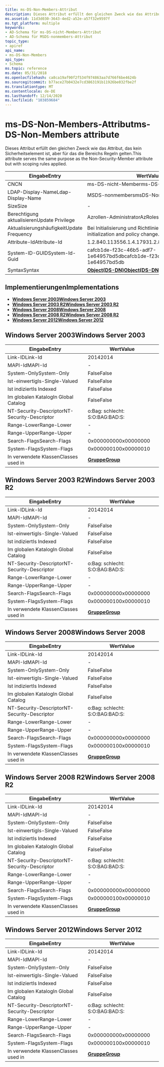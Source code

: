 ```yaml
---
title: ms-DS-Non-Members-Attribut
description: Dieses Attribut erfüllt den gleichen Zweck wie das Attribut, das kein Sicherheitselement ist, aber für das die Bereichs Regeln gelten.
ms.assetid: 11d3d030-3643-4ed2-a52e-a57f32e9597f
ms.tgt_platform: multiple
keywords:
- AD-Schema für ms-DS-nicht-Members-Attribut
- AD-Schema für MSDS-nonmembers-Attribut
topic_type:
- apiref
api_name:
- ms-DS-Non-Members
api_type:
- Schema
ms.topic: reference
ms.date: 05/31/2018
ms.openlocfilehash: ca8ca19af90f2f534f974863aa7d766f6be4624b
ms.sourcegitcommit: b77ace27b0432e7cd3863191b11926be032fbe2f
ms.translationtype: MT
ms.contentlocale: de-DE
ms.lasthandoff: 12/14/2020
ms.locfileid: "103859684"
---
```

# <a name="ms-ds-non-members-attribute"></a><span data-ttu-id="be888-105">ms-DS-Non-Members-Attribut</span><span class="sxs-lookup"><span data-stu-id="be888-105">ms-DS-Non-Members attribute</span></span>

<span data-ttu-id="be888-106">Dieses Attribut erfüllt den gleichen Zweck wie das Attribut, das kein Sicherheitselement ist, aber für das die Bereichs Regeln gelten.</span><span class="sxs-lookup"><span data-stu-id="be888-106">This attribute serves the same purpose as the Non-Security-Member attribute but with scoping rules applied.</span></span>



| <span data-ttu-id="be888-107">Eingabe</span><span class="sxs-lookup"><span data-stu-id="be888-107">Entry</span></span> | <span data-ttu-id="be888-108">Wert</span><span class="sxs-lookup"><span data-stu-id="be888-108">Value</span></span> |
|-------------------|-----------------------------------------|
| <span data-ttu-id="be888-109">CN</span><span class="sxs-lookup"><span data-stu-id="be888-109">CN</span></span>                | <span data-ttu-id="be888-110">ms-DS-nicht-Member</span><span class="sxs-lookup"><span data-stu-id="be888-110">ms-DS-Non-Members</span></span>                       |
| <span data-ttu-id="be888-111">LDAP-Display-Name</span><span class="sxs-lookup"><span data-stu-id="be888-111">Ldap-Display-Name</span></span> | <span data-ttu-id="be888-112">MSDS-nonmembers</span><span class="sxs-lookup"><span data-stu-id="be888-112">msDS-NonMembers</span></span>                         |
| <span data-ttu-id="be888-113">Size</span><span class="sxs-lookup"><span data-stu-id="be888-113">Size</span></span>              | \-                                      |
| <span data-ttu-id="be888-114">Berechtigung aktualisieren</span><span class="sxs-lookup"><span data-stu-id="be888-114">Update Privilege</span></span>  | <span data-ttu-id="be888-115">Azrollen-Administrator</span><span class="sxs-lookup"><span data-stu-id="be888-115">AzRoles Admin</span></span>                           |
| <span data-ttu-id="be888-116">Aktualisierungshäufigkeit</span><span class="sxs-lookup"><span data-stu-id="be888-116">Update Frequency</span></span>  | <span data-ttu-id="be888-117">Bei Initialisierung und Richtlinien Änderung.</span><span class="sxs-lookup"><span data-stu-id="be888-117">At initialization and policy change.</span></span>    |
| <span data-ttu-id="be888-118">Attribute-Id</span><span class="sxs-lookup"><span data-stu-id="be888-118">Attribute-Id</span></span>      | <span data-ttu-id="be888-119">1.2.840.113556.1.4.1793</span><span class="sxs-lookup"><span data-stu-id="be888-119">1.2.840.113556.1.4.1793</span></span>                 |
| <span data-ttu-id="be888-120">System-ID-GUID</span><span class="sxs-lookup"><span data-stu-id="be888-120">System-Id-Guid</span></span>    | <span data-ttu-id="be888-121">cafcb1de-f23c-46b5-adf7-1e64957bd5db</span><span class="sxs-lookup"><span data-stu-id="be888-121">cafcb1de-f23c-46b5-adf7-1e64957bd5db</span></span>    |
| <span data-ttu-id="be888-122">Syntax</span><span class="sxs-lookup"><span data-stu-id="be888-122">Syntax</span></span>            | [<span data-ttu-id="be888-123">**Object(DS-DN)**</span><span class="sxs-lookup"><span data-stu-id="be888-123">**Object(DS-DN)**</span></span>](s-object-ds-dn.md) |



## <a name="implementations"></a><span data-ttu-id="be888-124">Implementierungen</span><span class="sxs-lookup"><span data-stu-id="be888-124">Implementations</span></span>

-   [<span data-ttu-id="be888-125">**Windows Server 2003**</span><span class="sxs-lookup"><span data-stu-id="be888-125">**Windows Server 2003**</span></span>](#windows-server-2003)
-   [<span data-ttu-id="be888-126">**Windows Server 2003 R2**</span><span class="sxs-lookup"><span data-stu-id="be888-126">**Windows Server 2003 R2**</span></span>](#windows-server-2003-r2)
-   [<span data-ttu-id="be888-127">**Windows Server 2008**</span><span class="sxs-lookup"><span data-stu-id="be888-127">**Windows Server 2008**</span></span>](#windows-server-2008)
-   [<span data-ttu-id="be888-128">**Windows Server 2008 R2**</span><span class="sxs-lookup"><span data-stu-id="be888-128">**Windows Server 2008 R2**</span></span>](#windows-server-2008-r2)
-   [<span data-ttu-id="be888-129">**Windows Server 2012**</span><span class="sxs-lookup"><span data-stu-id="be888-129">**Windows Server 2012**</span></span>](#windows-server-2012)

## <a name="windows-server-2003"></a><span data-ttu-id="be888-130">Windows Server 2003</span><span class="sxs-lookup"><span data-stu-id="be888-130">Windows Server 2003</span></span>



| <span data-ttu-id="be888-131">Eingabe</span><span class="sxs-lookup"><span data-stu-id="be888-131">Entry</span></span> | <span data-ttu-id="be888-132">Wert</span><span class="sxs-lookup"><span data-stu-id="be888-132">Value</span></span> |
|------------------------|-------------------------------------|
| <span data-ttu-id="be888-133">Link-ID</span><span class="sxs-lookup"><span data-stu-id="be888-133">Link-Id</span></span>                | <span data-ttu-id="be888-134">2014</span><span class="sxs-lookup"><span data-stu-id="be888-134">2014</span></span>                                |
| <span data-ttu-id="be888-135">MAPI-Id</span><span class="sxs-lookup"><span data-stu-id="be888-135">MAPI-Id</span></span>                | \-                                  |
| <span data-ttu-id="be888-136">System-Only</span><span class="sxs-lookup"><span data-stu-id="be888-136">System-Only</span></span>            | <span data-ttu-id="be888-137">False</span><span class="sxs-lookup"><span data-stu-id="be888-137">False</span></span>                               |
| <span data-ttu-id="be888-138">Ist-einwertig</span><span class="sxs-lookup"><span data-stu-id="be888-138">Is-Single-Valued</span></span>       | <span data-ttu-id="be888-139">False</span><span class="sxs-lookup"><span data-stu-id="be888-139">False</span></span>                               |
| <span data-ttu-id="be888-140">Ist indiziert</span><span class="sxs-lookup"><span data-stu-id="be888-140">Is Indexed</span></span>             | <span data-ttu-id="be888-141">False</span><span class="sxs-lookup"><span data-stu-id="be888-141">False</span></span>                               |
| <span data-ttu-id="be888-142">Im globalen Katalog</span><span class="sxs-lookup"><span data-stu-id="be888-142">In Global Catalog</span></span>      | <span data-ttu-id="be888-143">False</span><span class="sxs-lookup"><span data-stu-id="be888-143">False</span></span>                               |
| <span data-ttu-id="be888-144">NT-Security-Descriptor</span><span class="sxs-lookup"><span data-stu-id="be888-144">NT-Security-Descriptor</span></span> | <span data-ttu-id="be888-145">o:Bag: schlecht: S:</span><span class="sxs-lookup"><span data-stu-id="be888-145">O:BAG:BAD:S:</span></span>                        |
| <span data-ttu-id="be888-146">Range-Lower</span><span class="sxs-lookup"><span data-stu-id="be888-146">Range-Lower</span></span>            | \-                                  |
| <span data-ttu-id="be888-147">Range-Upper</span><span class="sxs-lookup"><span data-stu-id="be888-147">Range-Upper</span></span>            | \-                                  |
| <span data-ttu-id="be888-148">Search-Flags</span><span class="sxs-lookup"><span data-stu-id="be888-148">Search-Flags</span></span>           | <span data-ttu-id="be888-149">0x00000000</span><span class="sxs-lookup"><span data-stu-id="be888-149">0x00000000</span></span>                          |
| <span data-ttu-id="be888-150">System-Flags</span><span class="sxs-lookup"><span data-stu-id="be888-150">System-Flags</span></span>           | <span data-ttu-id="be888-151">0x00000010</span><span class="sxs-lookup"><span data-stu-id="be888-151">0x00000010</span></span>                          |
| <span data-ttu-id="be888-152">In verwendete Klassen</span><span class="sxs-lookup"><span data-stu-id="be888-152">Classes used in</span></span>        | [<span data-ttu-id="be888-153">**Gruppe**</span><span class="sxs-lookup"><span data-stu-id="be888-153">**Group**</span></span>](c-group.md)<br/> |



## <a name="windows-server-2003-r2"></a><span data-ttu-id="be888-154">Windows Server 2003 R2</span><span class="sxs-lookup"><span data-stu-id="be888-154">Windows Server 2003 R2</span></span>



| <span data-ttu-id="be888-155">Eingabe</span><span class="sxs-lookup"><span data-stu-id="be888-155">Entry</span></span> | <span data-ttu-id="be888-156">Wert</span><span class="sxs-lookup"><span data-stu-id="be888-156">Value</span></span> |
|------------------------|-------------------------------------|
| <span data-ttu-id="be888-157">Link-ID</span><span class="sxs-lookup"><span data-stu-id="be888-157">Link-Id</span></span>                | <span data-ttu-id="be888-158">2014</span><span class="sxs-lookup"><span data-stu-id="be888-158">2014</span></span>                                |
| <span data-ttu-id="be888-159">MAPI-Id</span><span class="sxs-lookup"><span data-stu-id="be888-159">MAPI-Id</span></span>                | \-                                  |
| <span data-ttu-id="be888-160">System-Only</span><span class="sxs-lookup"><span data-stu-id="be888-160">System-Only</span></span>            | <span data-ttu-id="be888-161">False</span><span class="sxs-lookup"><span data-stu-id="be888-161">False</span></span>                               |
| <span data-ttu-id="be888-162">Ist-einwertig</span><span class="sxs-lookup"><span data-stu-id="be888-162">Is-Single-Valued</span></span>       | <span data-ttu-id="be888-163">False</span><span class="sxs-lookup"><span data-stu-id="be888-163">False</span></span>                               |
| <span data-ttu-id="be888-164">Ist indiziert</span><span class="sxs-lookup"><span data-stu-id="be888-164">Is Indexed</span></span>             | <span data-ttu-id="be888-165">False</span><span class="sxs-lookup"><span data-stu-id="be888-165">False</span></span>                               |
| <span data-ttu-id="be888-166">Im globalen Katalog</span><span class="sxs-lookup"><span data-stu-id="be888-166">In Global Catalog</span></span>      | <span data-ttu-id="be888-167">False</span><span class="sxs-lookup"><span data-stu-id="be888-167">False</span></span>                               |
| <span data-ttu-id="be888-168">NT-Security-Descriptor</span><span class="sxs-lookup"><span data-stu-id="be888-168">NT-Security-Descriptor</span></span> | <span data-ttu-id="be888-169">o:Bag: schlecht: S:</span><span class="sxs-lookup"><span data-stu-id="be888-169">O:BAG:BAD:S:</span></span>                        |
| <span data-ttu-id="be888-170">Range-Lower</span><span class="sxs-lookup"><span data-stu-id="be888-170">Range-Lower</span></span>            | \-                                  |
| <span data-ttu-id="be888-171">Range-Upper</span><span class="sxs-lookup"><span data-stu-id="be888-171">Range-Upper</span></span>            | \-                                  |
| <span data-ttu-id="be888-172">Search-Flags</span><span class="sxs-lookup"><span data-stu-id="be888-172">Search-Flags</span></span>           | <span data-ttu-id="be888-173">0x00000000</span><span class="sxs-lookup"><span data-stu-id="be888-173">0x00000000</span></span>                          |
| <span data-ttu-id="be888-174">System-Flags</span><span class="sxs-lookup"><span data-stu-id="be888-174">System-Flags</span></span>           | <span data-ttu-id="be888-175">0x00000010</span><span class="sxs-lookup"><span data-stu-id="be888-175">0x00000010</span></span>                          |
| <span data-ttu-id="be888-176">In verwendete Klassen</span><span class="sxs-lookup"><span data-stu-id="be888-176">Classes used in</span></span>        | [<span data-ttu-id="be888-177">**Gruppe**</span><span class="sxs-lookup"><span data-stu-id="be888-177">**Group**</span></span>](c-group.md)<br/> |



## <a name="windows-server-2008"></a><span data-ttu-id="be888-178">Windows Server 2008</span><span class="sxs-lookup"><span data-stu-id="be888-178">Windows Server 2008</span></span>



| <span data-ttu-id="be888-179">Eingabe</span><span class="sxs-lookup"><span data-stu-id="be888-179">Entry</span></span> | <span data-ttu-id="be888-180">Wert</span><span class="sxs-lookup"><span data-stu-id="be888-180">Value</span></span> |
|------------------------|-------------------------------------|
| <span data-ttu-id="be888-181">Link-ID</span><span class="sxs-lookup"><span data-stu-id="be888-181">Link-Id</span></span>                | <span data-ttu-id="be888-182">2014</span><span class="sxs-lookup"><span data-stu-id="be888-182">2014</span></span>                                |
| <span data-ttu-id="be888-183">MAPI-Id</span><span class="sxs-lookup"><span data-stu-id="be888-183">MAPI-Id</span></span>                | \-                                  |
| <span data-ttu-id="be888-184">System-Only</span><span class="sxs-lookup"><span data-stu-id="be888-184">System-Only</span></span>            | <span data-ttu-id="be888-185">False</span><span class="sxs-lookup"><span data-stu-id="be888-185">False</span></span>                               |
| <span data-ttu-id="be888-186">Ist-einwertig</span><span class="sxs-lookup"><span data-stu-id="be888-186">Is-Single-Valued</span></span>       | <span data-ttu-id="be888-187">False</span><span class="sxs-lookup"><span data-stu-id="be888-187">False</span></span>                               |
| <span data-ttu-id="be888-188">Ist indiziert</span><span class="sxs-lookup"><span data-stu-id="be888-188">Is Indexed</span></span>             | <span data-ttu-id="be888-189">False</span><span class="sxs-lookup"><span data-stu-id="be888-189">False</span></span>                               |
| <span data-ttu-id="be888-190">Im globalen Katalog</span><span class="sxs-lookup"><span data-stu-id="be888-190">In Global Catalog</span></span>      | <span data-ttu-id="be888-191">False</span><span class="sxs-lookup"><span data-stu-id="be888-191">False</span></span>                               |
| <span data-ttu-id="be888-192">NT-Security-Descriptor</span><span class="sxs-lookup"><span data-stu-id="be888-192">NT-Security-Descriptor</span></span> | <span data-ttu-id="be888-193">o:Bag: schlecht: S:</span><span class="sxs-lookup"><span data-stu-id="be888-193">O:BAG:BAD:S:</span></span>                        |
| <span data-ttu-id="be888-194">Range-Lower</span><span class="sxs-lookup"><span data-stu-id="be888-194">Range-Lower</span></span>            | \-                                  |
| <span data-ttu-id="be888-195">Range-Upper</span><span class="sxs-lookup"><span data-stu-id="be888-195">Range-Upper</span></span>            | \-                                  |
| <span data-ttu-id="be888-196">Search-Flags</span><span class="sxs-lookup"><span data-stu-id="be888-196">Search-Flags</span></span>           | <span data-ttu-id="be888-197">0x00000000</span><span class="sxs-lookup"><span data-stu-id="be888-197">0x00000000</span></span>                          |
| <span data-ttu-id="be888-198">System-Flags</span><span class="sxs-lookup"><span data-stu-id="be888-198">System-Flags</span></span>           | <span data-ttu-id="be888-199">0x00000010</span><span class="sxs-lookup"><span data-stu-id="be888-199">0x00000010</span></span>                          |
| <span data-ttu-id="be888-200">In verwendete Klassen</span><span class="sxs-lookup"><span data-stu-id="be888-200">Classes used in</span></span>        | [<span data-ttu-id="be888-201">**Gruppe**</span><span class="sxs-lookup"><span data-stu-id="be888-201">**Group**</span></span>](c-group.md)<br/> |



## <a name="windows-server-2008-r2"></a><span data-ttu-id="be888-202">Windows Server 2008 R2</span><span class="sxs-lookup"><span data-stu-id="be888-202">Windows Server 2008 R2</span></span>



| <span data-ttu-id="be888-203">Eingabe</span><span class="sxs-lookup"><span data-stu-id="be888-203">Entry</span></span> | <span data-ttu-id="be888-204">Wert</span><span class="sxs-lookup"><span data-stu-id="be888-204">Value</span></span> |
|------------------------|-------------------------------------|
| <span data-ttu-id="be888-205">Link-ID</span><span class="sxs-lookup"><span data-stu-id="be888-205">Link-Id</span></span>                | <span data-ttu-id="be888-206">2014</span><span class="sxs-lookup"><span data-stu-id="be888-206">2014</span></span>                                |
| <span data-ttu-id="be888-207">MAPI-Id</span><span class="sxs-lookup"><span data-stu-id="be888-207">MAPI-Id</span></span>                | \-                                  |
| <span data-ttu-id="be888-208">System-Only</span><span class="sxs-lookup"><span data-stu-id="be888-208">System-Only</span></span>            | <span data-ttu-id="be888-209">False</span><span class="sxs-lookup"><span data-stu-id="be888-209">False</span></span>                               |
| <span data-ttu-id="be888-210">Ist-einwertig</span><span class="sxs-lookup"><span data-stu-id="be888-210">Is-Single-Valued</span></span>       | <span data-ttu-id="be888-211">False</span><span class="sxs-lookup"><span data-stu-id="be888-211">False</span></span>                               |
| <span data-ttu-id="be888-212">Ist indiziert</span><span class="sxs-lookup"><span data-stu-id="be888-212">Is Indexed</span></span>             | <span data-ttu-id="be888-213">False</span><span class="sxs-lookup"><span data-stu-id="be888-213">False</span></span>                               |
| <span data-ttu-id="be888-214">Im globalen Katalog</span><span class="sxs-lookup"><span data-stu-id="be888-214">In Global Catalog</span></span>      | <span data-ttu-id="be888-215">False</span><span class="sxs-lookup"><span data-stu-id="be888-215">False</span></span>                               |
| <span data-ttu-id="be888-216">NT-Security-Descriptor</span><span class="sxs-lookup"><span data-stu-id="be888-216">NT-Security-Descriptor</span></span> | <span data-ttu-id="be888-217">o:Bag: schlecht: S:</span><span class="sxs-lookup"><span data-stu-id="be888-217">O:BAG:BAD:S:</span></span>                        |
| <span data-ttu-id="be888-218">Range-Lower</span><span class="sxs-lookup"><span data-stu-id="be888-218">Range-Lower</span></span>            | \-                                  |
| <span data-ttu-id="be888-219">Range-Upper</span><span class="sxs-lookup"><span data-stu-id="be888-219">Range-Upper</span></span>            | \-                                  |
| <span data-ttu-id="be888-220">Search-Flags</span><span class="sxs-lookup"><span data-stu-id="be888-220">Search-Flags</span></span>           | <span data-ttu-id="be888-221">0x00000000</span><span class="sxs-lookup"><span data-stu-id="be888-221">0x00000000</span></span>                          |
| <span data-ttu-id="be888-222">System-Flags</span><span class="sxs-lookup"><span data-stu-id="be888-222">System-Flags</span></span>           | <span data-ttu-id="be888-223">0x00000010</span><span class="sxs-lookup"><span data-stu-id="be888-223">0x00000010</span></span>                          |
| <span data-ttu-id="be888-224">In verwendete Klassen</span><span class="sxs-lookup"><span data-stu-id="be888-224">Classes used in</span></span>        | [<span data-ttu-id="be888-225">**Gruppe**</span><span class="sxs-lookup"><span data-stu-id="be888-225">**Group**</span></span>](c-group.md)<br/> |



## <a name="windows-server-2012"></a><span data-ttu-id="be888-226">Windows Server 2012</span><span class="sxs-lookup"><span data-stu-id="be888-226">Windows Server 2012</span></span>



| <span data-ttu-id="be888-227">Eingabe</span><span class="sxs-lookup"><span data-stu-id="be888-227">Entry</span></span> | <span data-ttu-id="be888-228">Wert</span><span class="sxs-lookup"><span data-stu-id="be888-228">Value</span></span> |
|------------------------|-------------------------------------|
| <span data-ttu-id="be888-229">Link-ID</span><span class="sxs-lookup"><span data-stu-id="be888-229">Link-Id</span></span>                | <span data-ttu-id="be888-230">2014</span><span class="sxs-lookup"><span data-stu-id="be888-230">2014</span></span>                                |
| <span data-ttu-id="be888-231">MAPI-Id</span><span class="sxs-lookup"><span data-stu-id="be888-231">MAPI-Id</span></span>                | \-                                  |
| <span data-ttu-id="be888-232">System-Only</span><span class="sxs-lookup"><span data-stu-id="be888-232">System-Only</span></span>            | <span data-ttu-id="be888-233">False</span><span class="sxs-lookup"><span data-stu-id="be888-233">False</span></span>                               |
| <span data-ttu-id="be888-234">Ist-einwertig</span><span class="sxs-lookup"><span data-stu-id="be888-234">Is-Single-Valued</span></span>       | <span data-ttu-id="be888-235">False</span><span class="sxs-lookup"><span data-stu-id="be888-235">False</span></span>                               |
| <span data-ttu-id="be888-236">Ist indiziert</span><span class="sxs-lookup"><span data-stu-id="be888-236">Is Indexed</span></span>             | <span data-ttu-id="be888-237">False</span><span class="sxs-lookup"><span data-stu-id="be888-237">False</span></span>                               |
| <span data-ttu-id="be888-238">Im globalen Katalog</span><span class="sxs-lookup"><span data-stu-id="be888-238">In Global Catalog</span></span>      | <span data-ttu-id="be888-239">False</span><span class="sxs-lookup"><span data-stu-id="be888-239">False</span></span>                               |
| <span data-ttu-id="be888-240">NT-Security-Descriptor</span><span class="sxs-lookup"><span data-stu-id="be888-240">NT-Security-Descriptor</span></span> | <span data-ttu-id="be888-241">o:Bag: schlecht: S:</span><span class="sxs-lookup"><span data-stu-id="be888-241">O:BAG:BAD:S:</span></span>                        |
| <span data-ttu-id="be888-242">Range-Lower</span><span class="sxs-lookup"><span data-stu-id="be888-242">Range-Lower</span></span>            | \-                                  |
| <span data-ttu-id="be888-243">Range-Upper</span><span class="sxs-lookup"><span data-stu-id="be888-243">Range-Upper</span></span>            | \-                                  |
| <span data-ttu-id="be888-244">Search-Flags</span><span class="sxs-lookup"><span data-stu-id="be888-244">Search-Flags</span></span>           | <span data-ttu-id="be888-245">0x00000000</span><span class="sxs-lookup"><span data-stu-id="be888-245">0x00000000</span></span>                          |
| <span data-ttu-id="be888-246">System-Flags</span><span class="sxs-lookup"><span data-stu-id="be888-246">System-Flags</span></span>           | <span data-ttu-id="be888-247">0x00000010</span><span class="sxs-lookup"><span data-stu-id="be888-247">0x00000010</span></span>                          |
| <span data-ttu-id="be888-248">In verwendete Klassen</span><span class="sxs-lookup"><span data-stu-id="be888-248">Classes used in</span></span>        | [<span data-ttu-id="be888-249">**Gruppe**</span><span class="sxs-lookup"><span data-stu-id="be888-249">**Group**</span></span>](c-group.md)<br/> |



 

 





